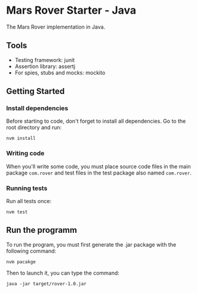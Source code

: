 # Mars Rover Starter - Java

The Mars Rover implementation in Java.

## Tools
- Testing framework: junit
- Assertion library: assertj
- For spies, stubs and mocks: mockito

## Getting Started

### Install dependencies

Before starting to code, don't forget to install all dependencies. Go to the root directory  and run:

```shell
nvm install
```

### Writing code

When you'll write some code, you must place source code files in the main package `com.rover` and test files in the test package also named `com.rover`. 

### Running tests

Run all tests once:

```shell
nvm test
```

## Run the programm

To run the program, you must first generate the .jar package with the following command: 
```shell
nvm pacakge
``` 

Then to launch it, you can type the command:
```shell
java -jar target/rover-1.0.jar
```

